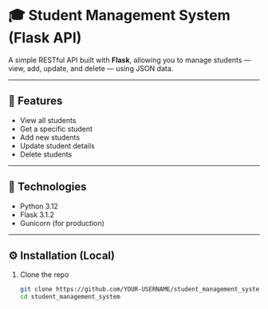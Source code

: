 # 🎓 Student Management System (Flask API)

A simple RESTful API built with **Flask**, allowing you to manage students — view, add, update, and delete — using JSON data.

---

## 🚀 Features
- View all students  
- Get a specific student  
- Add new students  
- Update student details  
- Delete students  

---

## 🧠 Technologies
- Python 3.12  
- Flask 3.1.2  
- Gunicorn (for production)

---

## ⚙️ Installation (Local)
1. Clone the repo  
   ```bash
   git clone https://github.com/YOUR-USERNAME/student_management_system.git
   cd student_management_system
